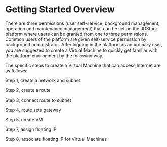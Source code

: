 # Getting Started Overview

There are three permissions (user self-service, background management, operation and maintenance management) that can be set on the JDStack platform where users can be granted from one to three permissions. Common users of the platform are given self-service permission by background administrator. After logging in the platform as an ordinary user, you are suggested to create a Virtual Machine to quickly get familiar with the platform environment by the following way.

The specific steps to create a Virtual Machine that can access Internet are as follows:

Step 1, create a network and subnet

Step 2, create a route

Step 3, connect route to subnet

Step 4, route sets gateway

Step 5, create VM

Step 7, assign floating IP

Step 8, associate floating IP for Virtual Machines